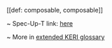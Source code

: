 [[def: composable, composable]]

~ Spec-Up-T link: <a href='https://weboftrust.github.io/WOT-terms/docs/glossary/composable'>here</a>

~ More in <a href="https://weboftrust.github.io/WOT-terms/docs/glossary/composable">extended KERI glossary</a>
